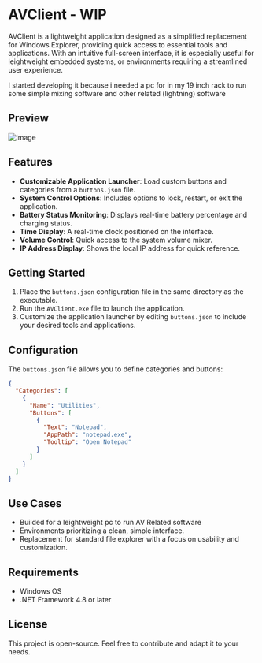 # AVClient - WIP

AVClient is a lightweight application designed as a simplified replacement for Windows Explorer, providing quick access to essential tools and applications. With an intuitive full-screen interface, it is especially useful for leightweight embedded systems, or environments requiring a streamlined user experience.

I started developing it because i needed a pc for in my 19 inch rack to run some simple mixing software and other related (lightning) software


## Preview
![image](https://github.com/user-attachments/assets/dfdd3ed0-79d0-4c38-bb6a-e22323f6cf92)


## Features

- **Customizable Application Launcher**: Load custom buttons and categories from a `buttons.json` file.
- **System Control Options**: Includes options to lock, restart, or exit the application.
- **Battery Status Monitoring**: Displays real-time battery percentage and charging status.
- **Time Display**: A real-time clock positioned on the interface.
- **Volume Control**: Quick access to the system volume mixer.
- **IP Address Display**: Shows the local IP address for quick reference.

## Getting Started

1. Place the `buttons.json` configuration file in the same directory as the executable.
2. Run the `AVClient.exe` file to launch the application.
3. Customize the application launcher by editing `buttons.json` to include your desired tools and applications.

## Configuration

The `buttons.json` file allows you to define categories and buttons:
```json
{
  "Categories": [
    {
      "Name": "Utilities",
      "Buttons": [
        {
          "Text": "Notepad",
          "AppPath": "notepad.exe",
          "Tooltip": "Open Notepad"
        }
      ]
    }
  ]
}
```

## Use Cases

- Builded for a leightweight pc to run AV Related software
- Environments prioritizing a clean, simple interface.
- Replacement for standard file explorer with a focus on usability and customization.

## Requirements

- Windows OS
- .NET Framework 4.8 or later

## License

This project is open-source. Feel free to contribute and adapt it to your needs.
